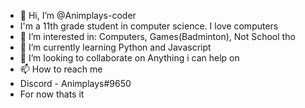 - 👋 Hi, I’m @Animplays-coder
- I'm a 11th grade student in computer science. I love computers
- 👀 I’m interested in: Computers, Games(Badminton), Not School tho
- 🌱 I’m currently learning Python and Javascript
- 💞️ I’m looking to collaborate on Anything i can help on 
- 📫 How to reach me 
- Discord - Animplays#9650
- For now thats it

<!---
Animplays-coder/Animplays-coder is a ✨ special ✨ repository because its `README.md` (this file) appears on your GitHub profile.
You can click the Preview link to take a look at your changes.
--->
